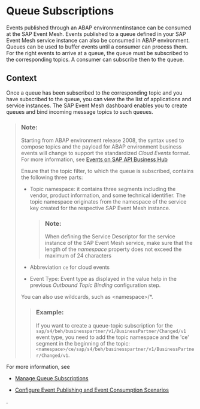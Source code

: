 <!-- loioe859a1494f6d46748972377c93ee8705 -->

# Queue Subscriptions

Events published through an ABAP environmentinstance can be consumed at the SAP Event Mesh. Events published to a queue defined in your SAP Event Mesh service instance can also be consumed in ABAP environment. Queues can be used to buffer events until a consumer can process them. For the right events to arrive at a queue, the queue must be subscribed to the corresponding topics. A consumer can subscribe then to the queue.



## Context

Once a queue has been subscribed to the corresponding topic and you have subscribed to the queue, you can view the the list of applications and service instances. The SAP Event Mesh dashboard enables you to create queues and bind incoming message topics to such queues.

> ### Note:  
> Starting from ABAP environment release 2008, the syntax used to compose topics and the payload for ABAP environment business events will change to support the standardized *Cloud Events* format. For more information, see [Events on SAP API Business Hub](https://help.sap.com/docs/SAP_S4HANA_CLOUD/0f69f8fb28ac4bf48d2b57b9637e81fa/1e60f14bdc224c2c975c8fa8bcfd7f3f.html)
> 
> Ensure that the topic filter, to which the queue is subscribed, contains the following three parts:
> 
> -   Topic namespace: it contains three segments including the vendor, product information, and some technical identifier. The topic namespace originates from the namespace of the service key created for the respective SAP Event Mesh instance.
> 
>     > ### Note:  
>     > When defining the Service Descriptor for the service instance of the SAP Event Mesh service, make sure that the length of the *namespace* property does not exceed the maximum of 24 characters
> 
> -   Abbreviation `ce` for cloud events
> 
> -   Event Type: Event type as displayed in the value help in the previous *Outbound Topic Binding* configuration step.
> 
> 
> You can also use wildcards, such as <namespace\>/\*.
> 
> > ### Example:  
> > If you want to create a queue-topic subscription for the `sap/s4/beh/businesspartner/v1/BusinessPartner/Changed/v1` event type, you need to add the topic namespace and the 'ce' segment in the beginning of the topic: `<namespace>/ce/sap/s4/beh/businesspartner/v1/BusinessPartner/Changed/v1`.

For more information, see

-    [Manage Queue Subscriptions](https://help.sap.com/viewer/bf82e6b26456494cbdd197057c09979f/Cloud/en-US/753f4c9627f64a26ad349a982de5dcfe.html)

-   [Configure Event Publishing and Event Consumption Scenarios](configure-event-publishing-and-event-consumption-scenarios-978b039.md)

.

